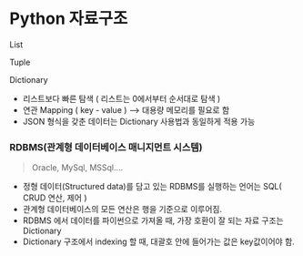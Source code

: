 # Python 자료구조

List



Tuple



Dictionary

- 리스트보다 빠른 탐색 ( 리스트는 0에서부터 순서대로 탐색 )
- 연관 Mapping ( key - value ) --> 대용량 메모리를 필요로 함
- JSON 형식을 갖춘 데이터는 Dictionary 사용법과 동일하게 적용 가능



### RDBMS(관계형 데이터베이스 매니지먼트 시스템)

> Oracle, MySql, MSSql....

- 정형 데이터(Structured data)를 담고 있는 RDBMS를 실행하는 언어는 SQL( CRUD 연산, 제어 )
- 관계형 데이터베이스의 모든 연산은 행을 기준으로 이루어짐.
- RDBMS 에서 데이터를 파이썬으로 가져올 때, 가장 호환이 잘 되는 자료 구조는 Dictionary
- Dictionary 구조에서 indexing 할 때, 대괄호 안에 들어가는 값은 key값이어야 함.